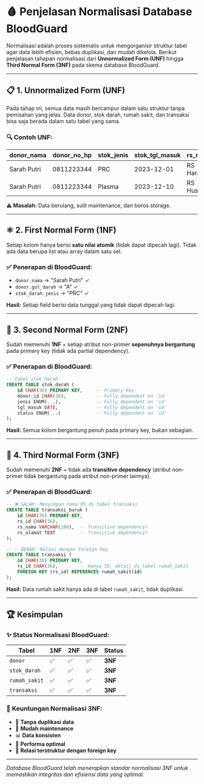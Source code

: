 # 🩸 Penjelasan Normalisasi Database BloodGuard

Normalisasi adalah proses sistematis untuk mengorganisir struktur tabel agar data lebih efisien, bebas duplikasi, dan mudah dikelola. Berikut penjelasan tahapan normalisasi dari **Unnormalized Form (UNF)** hingga **Third Normal Form (3NF)** pada skema database BloodGuard.

---

## 📋 1. Unnormalized Form (UNF)

Pada tahap ini, semua data masih bercampur dalam satu struktur tanpa pemisahan yang jelas. Data donor, stok darah, rumah sakit, dan transaksi bisa saja berada dalam satu tabel yang sama.

### 🔍 Contoh UNF:
| donor_nama | donor_no_hp | stok_jenis | stok_tgl_masuk | rs_nama | transaksi_tgl |
|------------|-------------|------------|----------------|---------|---------------|
| Sarah Putri | 0811223344 | PRC | 2023-12-01 | RS Harapan | 2023-12-05 |
| Sarah Putri | 0811223344 | Plasma | 2023-12-10 | RS Husada | 2023-12-15 |

**⚠️ Masalah:** Data berulang, sulit maintenance, dan boros storage.

---

## ⚛️ 2. First Normal Form (1NF)

Setiap kolom hanya berisi **satu nilai atomik** (tidak dapat dipecah lagi). Tidak ada data berupa list atau array dalam satu sel.

### ✅ **Penerapan di BloodGuard:**
- `donor.nama` → "Sarah Putri" ✓
- `donor.gol_darah` → "A" ✓  
- `stok_darah.jenis` → "PRC" ✓

**Hasil:** Setiap field berisi data tunggal yang tidak dapat dipecah lagi.

---

## 🔗 3. Second Normal Form (2NF)

Sudah memenuhi **1NF** + setiap atribut non-primer **sepenuhnya bergantung** pada primary key (tidak ada partial dependency).

### ✅ **Penerapan di BloodGuard:**
```sql
-- Tabel stok_darah
CREATE TABLE stok_darah (
    id CHAR(36) PRIMARY KEY,     -- Primary Key
    donor_id CHAR(36),           -- Fully dependent on 'id'
    jenis ENUM(...),             -- Fully dependent on 'id'
    tgl_masuk DATE,              -- Fully dependent on 'id'
    status ENUM(...)             -- Fully dependent on 'id'
);
```

**Hasil:** Semua kolom bergantung penuh pada primary key, bukan sebagian.

---

## 🎯 4. Third Normal Form (3NF)

Sudah memenuhi **2NF** + tidak ada **transitive dependency** (atribut non-primer tidak bergantung pada atribut non-primer lainnya).

### ✅ **Penerapan di BloodGuard:**
```sql
-- ❌ SALAH: Menyimpan nama RS di tabel transaksi
CREATE TABLE transaksi_buruk (
    id CHAR(36) PRIMARY KEY,
    rs_id CHAR(36),
    rs_nama VARCHAR(100),  -- Transitive dependency!
    rs_alamat TEXT         -- Transitive dependency!
);

-- ✅ BENAR: Relasi dengan foreign key
CREATE TABLE transaksi (
    id CHAR(36) PRIMARY KEY,
    rs_id CHAR(36),        -- Hanya ID, detail di tabel rumah_sakit
    FOREIGN KEY (rs_id) REFERENCES rumah_sakit(id)
);
```

**Hasil:** Data rumah sakit hanya ada di tabel `rumah_sakit`, tidak duplikasi.

---

## 🏆 **Kesimpulan**

### ✨ **Status Normalisasi BloodGuard:**
| Tabel | 1NF | 2NF | 3NF | Status |
|-------|-----|-----|-----|--------|
| `donor` | ✅ | ✅ | ✅ | **3NF** |
| `stok_darah` | ✅ | ✅ | ✅ | **3NF** |
| `rumah_sakit` | ✅ | ✅ | ✅ | **3NF** |
| `transaksi` | ✅ | ✅ | ✅ | **3NF** |

### 🎯 **Keuntungan Normalisasi 3NF:**
- 🚫 **Tanpa duplikasi data**
- 🔧 **Mudah maintenance**
- 📊 **Data konsisten**
- 🚀 **Performa optimal**
- 🔗 **Relasi terstruktur dengan foreign key**

---

*Database BloodGuard telah menerapkan standar normalisasi 3NF untuk memastikan integritas dan efisiensi data yang optimal.*